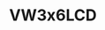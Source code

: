 ---
featured: true
id: VW3x6LCD
title: VW3x6LCD
tags:
- LCD
description: "<ul><li>built with (18) 55″ ultra slim bezels</li><li>display approx.
  area: 24 ft x 6.8 ft</li><li>equivalent of a 300″ monitor</li><li>*sound not built-in,
  but available</li><li>delivery, setup and teardown</li><li>floor stand</li><li>friendly
  expert support</li></ul>"
rent: 17900
size: 24ft x 6.8ft
diagonal: '300'
images:
- url: assets/img/videowalls/VW3x6LCD/1.jpg
- url: assets/img/videowalls/VW3x6LCD/2.jpg
---